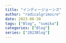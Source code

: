 ```yaml
---
title: "インディージョーンズ"
author: "radicalgrimoire"
date: 2023-06-30
tags: ["Blog", "sumika"]
categories: ["Blog"]
series: ["2023Blog"]
---
```


